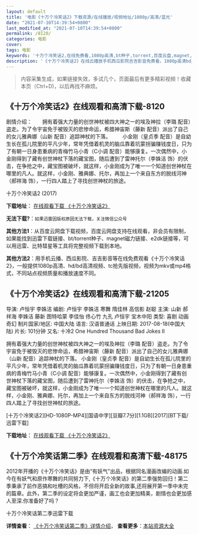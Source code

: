 ```yaml
---
layout: default
title: '电影《十万个冷笑话2》下载资源/在线播放/视频地址/1080p/高清/蓝光'
date: "2021-07-10T14:39:54+0800"
last_modified_at: "2021-07-10T14:39:54+0800"
permalink: /8120/
categories: 电影
cover:
tags: 电影
keywords: '十万个冷笑话2,在线免费看,1080p高清,bt种子,torrent,百度云盘,magnet,磁力链,迅雷下载资源'
description: '《十万个冷笑话2》在线云播放手机西瓜影院吉吉影音免费看，1080p高清bd/hd未删减完整版和tc抢先枪版，mkv/mp4格式，附带bt/torrent种子、magnet/磁力链、百度云盘、网盘资源迅雷下载链接'
---
```


>内容采集生成，如果链接失效，多试几个，页面最后有更多精彩视频！收藏本页（Ctrl+D)，以后再找不麻烦。


## 《十万个冷笑话2》在线观看和高清下载-8120

剧情介绍：　　拥有着强大力量的创世神杖被四大神之一的埃及神拉（李璐 配音）盗走。为了令宇宙免于被毁灭的悲惨命运，希腊神宙斯（藤新 配音）派出了自己的女儿雅典娜（山新 配音）追踪神杖的下落。 　　小金刚（皇贞季 配音）是自幼生长在孤儿院里的平凡少年，常年凭借着机灵的脑瓜靠着坑蒙拐骗赚钱度日，只为了有朝一日身患重病的青梅竹马小青（C小调 配音）能够康复。一次偶然中，小金刚得到了藏有创世神杖下落的藏宝图，随后遭到了雷神托尔（李姝洁 饰）的伏击，在争抢之中，藏宝图被破坏，就这样，小金刚成为了唯一一个知道创世神杖在哪里的凡人。就这样，小金刚、雅典娜、托尔，再加上一个来自东方的脱线河神（郝祥海 饰），一行四人踏上了寻找创世神杖的旅途。


十万个冷笑话2 (2017)

**下载地址**： [在线观看下载 《十万个冷笑话2》](https://www.btbtdy.me/btdy/dy11556.html) 


**无法下载?**：`如果迅雷因版权原因无法下载，关注微信公众号 `

**其他方法1**：从百度云网盘下载视频，百度云网盘支持在线观看，非会员有限制，如果能找到迅雷下载链接、bt/torrent种子、magnet磁力链接、e2dk链接等，可以用迅雷、比特彗星等工具将完整视频下载到本地。

**其他方法2**：用手机云播、西瓜影院、吉吉影音等在线免费观看《十万个冷笑话2》，一般提供1080p高清、hd/bd高清视频、tc抢先版视频，视频为mkv或mp4格式，不同站点视频质量和播放速度不同。


## 《十万个冷笑话2》在线观看和高清下载-21205

导演: 卢恒宇 李姝洁 编剧: 卢恒宇 李姝洁 寒舞 隋佳林 高信影 赵聪 主演: 山新 郝祥海 李姝洁 藤新 图特哈蒙 李佳怡 佟心竹 九孔 卢恒宇 宝木中阳 类型: 喜剧 动画 奇幻 制片国家/地区: 中国大陆 语言: 汉语普通话 上映日期: 2017-08-18(中国大陆) 片长: 101分钟 又名: 十冷2 One Hundred Thousand Bad Jokes II

拥有着强大力量的创世神杖被四大神之一的埃及神拉（李璐 配音）盗走。为了令宇宙免于被毁灭的悲惨命运，希腊神宙斯（藤新 配音）派出了自己的女儿雅典娜（山新 配音）追踪神杖的下落。 小金刚（皇贞季 配音）是自幼生长在孤儿院里的平凡少年，常年凭借着机灵的脑瓜靠着坑蒙拐骗赚钱度日，只为了有朝一日身患重病的青梅竹马小青（C小调 配音）能够康复。一次偶然中，小金刚得到了藏有创世神杖下落的藏宝图，随后遭到了雷神托尔（李姝洁 饰）的伏击，在争抢之中，藏宝图被破坏，就这样，小金刚成为了唯一一个知道创世神杖在哪里的凡人。就这样，小金刚、雅典娜、托尔，再加上一个来自东方的脱线河神（郝祥海 饰），一行四人踏上了寻找创世神杖的旅途。


[十万个冷笑话2][HD-1080P-MP4][国语中字][豆瓣7.7分][1.1GB][2017][BT下载/迅雷下载]

**下载地址**： [在线观看下载 《十万个冷笑话2》](https://www.btdx8.com/torrent/swglxh2_2017.html) 


## 《十万个冷笑话第二季》在线观看和高清下载-48175

2012年开播的《十万个冷笑话》是由&ldquo;有妖气&rdquo;出品，根据同名漫画改编的动画.如今在有妖气和原作寒舞的共同努力下,《十万个冷笑话》的第二季强势回归！第二季秉承了前作恶搞和吐槽的风格，不但将开启全新的故事,还将展开第一季中未完的篇章。此外，第二季的设定将会更加严谨，画工也会更加精美，剧情也会更加感人至深.你准备好了吗？</span>


十万个冷笑话第二季迅雷下载

**详情查看**： [《十万个冷笑话第二季》详情介绍](/movie/48175/)， **查看更多**：[本站资源大全](/movie/t/all/)

